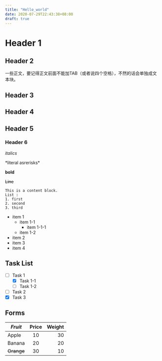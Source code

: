 ```yaml
---
title: "Hello_world"
date: 2020-07-29T22:43:38+08:00
draft: true
---
```


# Header 1

## Header 2
一些正文，要记得正文前面不能加TAB（或者说四个空格），不然的话会单独成文本块。
## Header 3

## Header 4

## Header 5

### Header 6
_italics_

\*literal asrerisks\*

**bold**

~~Line~~



```
This is a content block.
List :
1. first  
2. second  
3. third
```
* item 1
    - item 1-1
        + item 1-1-1
    + item 1-2
* item 2
* item 3
* item 4

## Task List
- [ ] Task 1
    + [x] Task 1-1
    + [ ] Task 1-2
- [ ] Task 2
- [x] Task 3

## Forms
| _Fruit_  | Price      | Weight   |  
| -------- | :--------: | -------: | 
| Apple    | 10         | 30       |  
| Banana   | 20         | 20       |  
|~~Orange~~| 30         | 10       |  